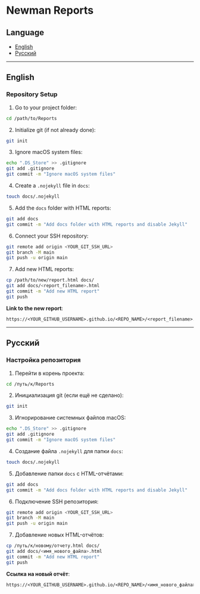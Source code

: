 # Newman Reports
## Language
- [English](#english)
- [Русский](#русский)

---

## English

### Repository Setup

1. Go to your project folder:
```bash
cd /path/to/Reports
````

2. Initialize git (if not already done):

```bash
git init
```

3. Ignore macOS system files:

```bash
echo ".DS_Store" >> .gitignore
git add .gitignore
git commit -m "Ignore macOS system files"
```

4. Create a `.nojekyll` file in `docs`:

```bash
touch docs/.nojekyll
```

5. Add the `docs` folder with HTML reports:

```bash
git add docs
git commit -m "Add docs folder with HTML reports and disable Jekyll"
```

6. Connect your SSH repository:

```bash
git remote add origin <YOUR_GIT_SSH_URL>
git branch -M main
git push -u origin main
```

7. Add new HTML reports:

```bash
cp /path/to/new/report.html docs/
git add docs/<report_filename>.html
git commit -m "Add new HTML report"
git push
```

**Link to the new report**:

```
https://<YOUR_GITHUB_USERNAME>.github.io/<REPO_NAME>/<report_filename>.html
```

---

## Русский

### Настройка репозитория

1. Перейти в корень проекта:

```bash
cd /путь/к/Reports
```

2. Инициализация git (если ещё не сделано):

```bash
git init
```

3. Игнорирование системных файлов macOS:

```bash
echo ".DS_Store" >> .gitignore
git add .gitignore
git commit -m "Ignore macOS system files"
```

4. Создание файла `.nojekyll` для папки `docs`:

```bash
touch docs/.nojekyll
```

5. Добавление папки `docs` с HTML-отчётами:

```bash
git add docs
git commit -m "Add docs folder with HTML reports and disable Jekyll"
```

6. Подключение SSH репозитория:

```bash
git remote add origin <YOUR_GIT_SSH_URL>
git branch -M main
git push -u origin main
```

7. Добавление новых HTML-отчётов:

```bash
cp /путь/к/новому/отчету.html docs/
git add docs/<имя_нового_файла>.html
git commit -m "Add new HTML report"
git push
```

**Ссылка на новый отчёт**:

```
https://<YOUR_GITHUB_USERNAME>.github.io/<REPO_NAME>/<имя_нового_файла>.html
```
